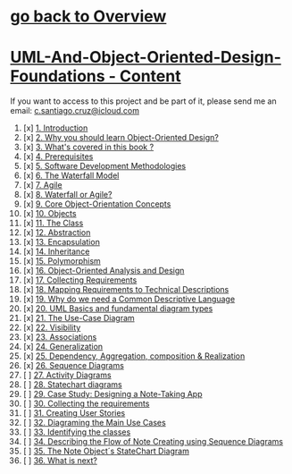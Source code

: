 # [go back to Overview](https://github.com/c4arl0s)

# [UML-And-Object-Oriented-Design-Foundations - Content](https://github.com/c4arl0s/uml-and-object-oriented-design-foundations#go-back-to-overview)

If you want to access to this project and be part of it, please send me an email: c.santiago.cruz@icloud.com

1. [x] [1. Introduction](https://github.com/c4arl0s/uml-and-object-oriented-design-foundations#1-Introduction)
2. [x] [2. Why you should learn Object-Oriented Design?](https://github.com/c4arl0s/uml-and-object-oriented-design-foundations#2-Why-you-should-learn-Object-Oriented-Design)
3. [x] [3. What's covered in this book ?](https://github.com/c4arl0s/uml-and-object-oriented-design-foundations#3-Whats-covered-in-this-book-)
4. [x] [4. Prerequisites](https://github.com/c4arl0s/uml-and-object-oriented-design-foundations#4-Prerequisites)
5. [x] [5. Software Development Methodologies](https://github.com/c4arl0s/uml-and-object-oriented-design-foundations#5-Software-Development-Methodologies)
6. [x] [6. The Waterfall Model](https://github.com/c4arl0s/uml-and-object-oriented-design-foundations#6-The-Waterfall-Model)
7. [x] [7. Agile](https://github.com/c4arl0s/uml-and-object-oriented-design-foundations#7-Agile)
8. [x] [8. Waterfall or Agile?](https://github.com/c4arl0s/uml-and-object-oriented-design-foundations#8-Waterfall-or-Agile)
9. [x] [9. Core Object-Orientation Concepts](https://github.com/c4arl0s/uml-and-object-oriented-design-foundations#9-Core-Object-Orientation-Concepts)
10. [x] [10. Objects](https://github.com/c4arl0s/uml-and-object-oriented-design-foundations#10-Objects)
11. [x] [11. The Class](https://github.com/c4arl0s/uml-and-object-oriented-design-foundations#11-The-Class)
12. [x] [12. Abstraction](https://github.com/c4arl0s/uml-and-object-oriented-design-foundations#12-Abstraction)
13. [x] [13. Encapsulation](https://github.com/c4arl0s/uml-and-object-oriented-design-foundations#13-Encapsulation)
14. [x] [14. Inheritance](https://github.com/c4arl0s/uml-and-object-oriented-design-foundations#14-Inheritance)
15. [x] [15. Polymorphism](https://github.com/c4arl0s/uml-and-object-oriented-design-foundations#15-Polymorphism)
16. [x] [16. Object-Oriented Analysis and Design](https://github.com/c4arl0s/uml-and-object-oriented-design-foundations#16-Object-Oriented-Analysis-and-Design)
17. [x] [17. Collecting Requirements](https://github.com/c4arl0s/uml-and-object-oriented-design-foundations#17-Collecting-Requirements)
18. [x] [18. Mapping Requirements to Technical Descriptions](https://github.com/c4arl0s/uml-and-object-oriented-design-foundations#18-Mapping-Requirements-to-Technical-Descriptions)
19. [x] [19. Why do we need a Common Descriptive Language](https://github.com/c4arl0s/uml-and-object-oriented-design-foundations#19-Why-do-we-need-a-Common-Descriptive-Language)
20. [x] [20. UML Basics and fundamental diagram types](https://github.com/c4arl0s/uml-and-object-oriented-design-foundations#20-UML-Basics-and-fundamental-diagram-types)
21. [x] [21. The Use-Case Diagram](https://github.com/c4arl0s/uml-and-object-oriented-design-foundations#21-The-Use-Case-Diagram)
22. [x] [22. Visibility](https://github.com/c4arl0s/uml-and-object-oriented-design-foundations#22-Visibility)
23. [x] [23. Associations](https://github.com/c4arl0s/uml-and-object-oriented-design-foundations#23-Associations)
24. [x] [24. Generalization](https://github.com/c4arl0s/uml-and-object-oriented-design-foundations#24-Generalization)
25. [x] [25. Dependency, Aggregation, composition & Realization](https://github.com/c4arl0s/uml-and-object-oriented-design-foundations#25-Dependency-Aggregation-composition--Realization)
26. [x] [26. Sequence Diagrams](https://github.com/c4arl0s/uml-and-object-oriented-design-foundations#26-Sequence-Diagrams)
27. [ ] [27. Activity Diagrams](https://github.com/c4arl0s/uml-and-object-oriented-design-foundations#27-Activity-Diagrams)
28. [ ] [28. Statechart diagrams](https://github.com/c4arl0s/uml-and-object-oriented-design-foundations#28-Statechart-diagrams)
29. [ ] [29. Case Study: Designing a Note-Taking App](https://github.com/c4arl0s/uml-and-object-oriented-design-foundations#29-Case-Study-Designing-a-Note-Taking-App)
30. [ ] [30. Collecting the requirements](https://github.com/c4arl0s/uml-and-object-oriented-design-foundations#30-Collecting-the-requirements)
31. [ ] [31. Creating User Stories](https://github.com/c4arl0s/uml-and-object-oriented-design-foundations#31-Creating-User-Stories)
32. [ ] [32. Diagraming the Main Use Cases](https://github.com/c4arl0s/uml-and-object-oriented-design-foundations#32-Diagraming-the-Main-Use-Cases)
33. [ ] [33. Identifying the classes](https://github.com/c4arl0s/uml-and-object-oriented-design-foundations#33-Identifying-the-classes)
34. [ ] [34. Describing the Flow of Note Creating using Sequence Diagrams](https://github.com/c4arl0s/uml-and-object-oriented-design-foundations#34-Describing-the-Flow-of-Note-Creating-using-Sequence-Diagrams)
35. [ ] [35. The Note Object´s StateChart Diagram](https://github.com/c4arl0s/uml-and-object-oriented-design-foundations#35-The-Note-Object´s-StateChart-Diagram)
36. [ ] [36. What is next?](https://github.com/c4arl0s/uml-and-object-oriented-design-foundations#36-What-is-next)
